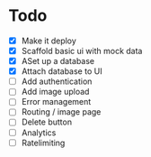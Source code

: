 # Todo

- [x] Make it deploy
- [x] Scaffold basic ui with mock data
- [x] ASet up a database
- [x] Attach database to UI
- [ ] Add authentication
- [ ] Add image upload
- [ ] Error management
- [ ] Routing / image page
- [ ] Delete button
- [ ] Analytics
- [ ] Ratelimiting
